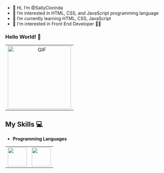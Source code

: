 - 👋 Hi, I’m @SallyClorinda
- 👀 I’m interested in HTML, CSS, and JavaScript programming language 
- 🌱 I’m currently learning HTML, CSS, JavaScript
- 🦄 I'm interested in Front End Developer 🥰🌈

<!---
SallyClorinda/SallyClorinda is a ✨ special ✨ repository because its `README.md` (this file) appears on your GitHub profile.
You can click the Preview link to take a look at your changes.
--->



   ###   Hello World! :pink_heart:
<table>
<tbody>
<tr>
<td align="center">
   <img alt="GIF" src="https://i.pinimg.com/originals/9e/a7/2e/9ea72ef078139ced289852e8a4ea0c5c.gif" width = 200/>
</td>
</tr>
</tbody>
</table>
   


## My Skills :computer:

- **Programming Languages**
<table>
<tbody>
<tr>
 <td align="center" width="50%">
 <img height=60px src="https://www.vectorlogo.zone/logos/python/python-ar21.svg"> 
 </td>
 
 <td align="center" width="50%">
 <img height=60px src="https://www.vectorlogo.zone/logos/java/java-ar21.svg"> 
 </td>
</tr>

</tbody>
</table>


